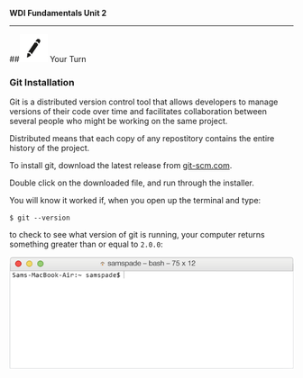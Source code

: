 **WDI Fundamentals Unit 2**

---

##![Your Turn](../assets/exercise.png) Your Turn

### Git Installation

Git is a distributed version control tool that allows developers to manage versions of their code over time and facilitates collaboration between several people who might be working on the same project.

Distributed means that each copy of any repostitory contains the entire history of the project.

To install git, download the latest release from [git-scm.com](http://git-scm.com/download).

Double click on the downloaded file, and run through the installer.

You will know it worked if, when you open up the terminal and type:

```
$ git --version
```

to check to see what version of git is running, your computer returns something greater than or equal to `2.0.0`:

![Check to See What Version of Git is Running](../assets/chapter2/git_installed.gif)
